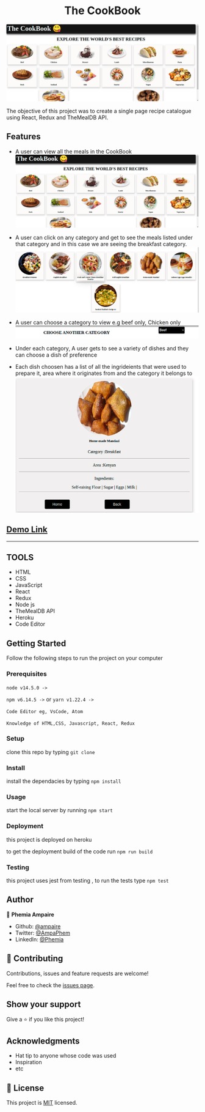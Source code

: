 <h1 align="center"> The CookBook</h1>

![screenshot](src/Assets/home.png)


The objective of this project was to create a single page recipe catalogue using React, Redux and TheMealDB API. 

## Features
- A user can view all the meals in the CookBook
![screenshot](src/Assets/home.png)

- A user can click on any category and get to see the meals listed under that category and in this case we are seeing the breakfast category.
![screenshot](src/Assets/meals.png)

- A user can choose a category to view e.g beef only, Chicken only
![screenshot](src/Assets/category.png)

- Under each category, A user gets to see a variety of dishes and they can choose a dish of preference
- Each dish choosen has a list of all the ingrideients that were used to prepare it, area where it originates from and the category it belongs to
![screenshot](src/Assets/detail.png)


## [Demo Link](https://the-recipebook.herokuapp.com/)
<hr/>

## TOOLS

- HTML
- CSS
- JavaScript
- React
- Redux
- Node js
- TheMealDB API
- Heroku
- Code Editor


## Getting Started

Follow the following steps to run the project on your computer

### Prerequisites

`node v14.5.0 ->`

`npm v6.14.5 ->` or `yarn v1.22.4 ->`

`Code Editor eg, VsCode, Atom`

`Knowledge of HTML,CSS, Javascript, React, Redux`

### Setup

clone this repo by typing `git clone`

### Install

install the dependacies by typing `npm install`

### Usage

start the local server by running `npm start`

### Deployment

this project is deployed on heroku

to get the deployment build of the code run `npm run build`

### Testing

this project uses jest from testing , to run the tests type `npm test` 

## Author

👤 **Phemia Ampaire**

- Github: [@ampaire](https://github.com/ampaire)
- Twitter: [@AmpaPhem](https://twitter.com/AmpaPhem)
- LinkedIn: [@Phemia](https://linkedin.com/in/phemia)

## 🤝 Contributing

Contributions, issues and feature requests are welcome!

Feel free to check the [issues page](issues/).

## Show your support

Give a ⭐️ if you like this project!

## Acknowledgments

- Hat tip to anyone whose code was used
- Inspiration
- etc

## 📝 License

This project is [MIT](lic.url) licensed.

